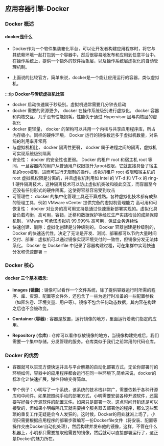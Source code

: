 ## 应用容器引擎-Docker

### Docker 概述

#### docker是什么

+ Docker作为一个软件集装箱化平台，可以让开发者构建应用程序时，将它与其依赖环境一起打包到一个容器中，然后很容易地发布和应用到任意平台中。在操作系统上，提供一个额外的软件抽象层，以及操作系统层虚拟化的自动管理机制。

+ 上面说的比较官方，简单来说，docker是一个能让应用运行的容器，类似虚拟机。

:::tip
**Docker与传统虚拟机比较**
+ docker 启动快速属于秒级别。虚拟机通常需要几分钟去启动
+ docker 需要的资源更少， docker 在操作系统级别进行虚拟化， docker 容器和内核交互，几乎没有性能损耗，性能优于通过 Hypervisor 层与内核层的虚拟化
+ docker 更轻量， docker 的架构可以共用一个内核与共享应用程序库，所占内存极小。同样的硬件环境， Docker 运行的镜像数远多于虚拟机数量，对系统的利用率非常高
+ 与虚拟机相比， docker 隔离性更弱， docker 属于进程之间的隔离，虚拟机可实现系统级别隔离
+ 安全性： docker 的安全性也更弱。 Docker 的租户 root 和宿主机 root 等同，一旦容器内的用户从普通用户权限提升为root权限，它就直接具备了宿主机的root权限，进而可进行无限制的操作。虚拟机租户 root 权限和宿主机的 root 虚拟机权限是分离的，并且虚拟机利用如 Intel 的 VT-d 和 VT-x 的 ring-1 硬件隔离技术，这种隔离技术可以防止虚拟机突破和彼此交互，而容器至今还没有任何形式的硬件隔离，这使得容器容易受到攻击
+ 可管理性： docker 的集中化管理工具还不算成熟。各种虚拟化技术都有成熟的管理工具，例如 VMware vCenter 提供完备的虚拟机管理能力
高可用和可恢复性： docker 对业务的高可用支持是通过快速重新部署实现的。虚拟化具备负载均衡，高可用，容错，迁移和数据保护等经过生产实践检验的成熟保障机制， VMware 可承诺虚拟机 99.999% 高可用，保证业务连续性
+ 快速创建、删除：虚拟化创建是分钟级别的， Docker 容器创建是秒级别的， Docker 的快速迭代性，决定了无论是开发、测试、部署都可以节约大量时间
+ 交付、部署：虚拟机可以通过镜像实现环境交付的一致性，但镜像分发无法体系化。 Docker 在 Dockerfile 中记录了容器构建过程，可在集群中实现快速分发和快速部署
:::

### Docker 核心

#### docker 三个基本概念:

+ **Images (镜像)** : 镜像可以看作一个文件系统，除了提供容器运行时所需的程序、库、资源、配置等文件外，还包含了一些为运行时准备的一些配置参数（如匿名卷、环境变量、用户等）。镜像不包含任何动态数据，其内容在构建之后也不会被改变。

+ **Container (容器)** : 容器是放置，运行镜像的地方，里面运行着我们指定的应用。

+ **Repository (仓库)** : 仓库可以看作存放镜像的地方，当镜像构建完成后，我们需要一个集中存储，分发管理的服务。仓库类似于我们之前常用的代码仓库。

### Docker 的优势
+ 容器就可以实现方便快速并且与平台解耦的自动化部署方式，无论你部署时的环境如何，容器中的应用程序都会运行在同一种环境下,简单来说，docker的标准化让快速扩展，弹性伸缩变得简单。

+ 举个例子：小明写了一个系统，该系统的技术栈非常广，需要依赖于各种开源库和中间件。如果按照纯手动的部署方式，小明需要安装各种开源软件，还需要写好每个开源软件的配置文件。如果只是部署一次，这点时间开销还是可以接受的，但如果小明每隔几天就需要换个服务器去部署他的程序，那么这些繁琐的重复工作无疑是会令人发狂的。这时候，Docker的用处就派上场了，小明只需要根据应用程序的部署步骤编写一份Dockerfile文件（将安装、配置等操作交由Docker自动化处理），然后构建并发布他的镜像，这样，不管在什么机器上，小明都只需要拉取他需要的镜像，然后就可以直接部署运行了，这正是Docker的魅力所在。


